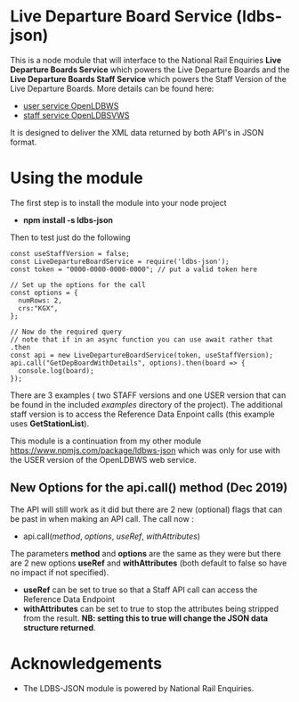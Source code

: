 # Live Departure Board Service (ldbs-json)
This is a node module that will interface to the National Rail Enquiries **Live Departure Boards Service** which powers the Live Departure Boards and the **Live Departure Boards Staff Service** which powers the Staff Version of the Live Departure Boards. More details can be found here:

 * [user service OpenLDBWS](https://lite.realtime.nationalrail.co.uk/OpenLDBWS/)
 * [staff service OpenLDBSVWS](https://lite.realtime.nationalrail.co.uk/OpenLDBSVWS/)

 It is designed to deliver the XML data returned by both API's in JSON format.


 # Using the module
 The first step is to install the module into your node project
  - **npm install -s ldbs-json**

Then to test just do the following
```
const useStaffVersion = false;
const LiveDepartureBoardService = require('ldbs-json');
const token = "0000-0000-0000-0000"; // put a valid token here

// Set up the options for the call
const options = {
  numRows: 2,
  crs:"KGX",
};

// Now do the required query
// note that if in an async function you can use await rather that .then
const api = new LiveDepartureBoardService(token, useStaffVersion);
api.call("GetDepBoardWithDetails", options).then(board => {
  console.log(board);
});

```

There are 3 examples ( two STAFF versions and one USER version that can be found in the included *examples* directory of the project). The additional staff version is to access the Reference Data Enpoint calls (this example uses **GetStationList**).

This module is a continuation from my other module https://www.npmjs.com/package/ldbws-json which was only for use with the USER version of the OpenLDBWS web service.

## New Options for the api.call() method (Dec 2019)
The API will still work as it did but there are 2 new (optional) flags that can be past in when making an API call. The call now :

- api.call(*method*, *options*, *useRef*, *withAttributes*)

The parameters **method** and **options** are the same as they were but there are 2 new options **useRef** and **withAttributes** (both default to false so have no impact if not specified).

 - **useRef** can be set to true so that a Staff API call can access the Reference Data Endpoint
 - **withAttributes** can be set to true to stop the attributes  being stripped from the result. **NB: setting this to true will change the JSON data structure returned**.



# Acknowledgements
- The LDBS-JSON module is powered by National Rail Enquiries.
